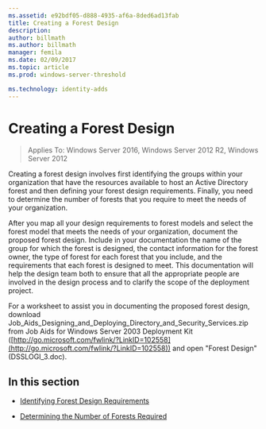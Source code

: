 ```yaml
---
ms.assetid: e92bdf05-d888-4935-af6a-8ded6ad13fab
title: Creating a Forest Design
description:
author: billmath
ms.author: billmath
manager: femila
ms.date: 02/09/2017
ms.topic: article
ms.prod: windows-server-threshold

ms.technology: identity-adds
---
```


# Creating a Forest Design

>Applies To: Windows Server 2016, Windows Server 2012 R2, Windows Server 2012

Creating a forest design involves first identifying the groups within your organization that have the resources available to host an Active Directory forest and then defining your forest design requirements. Finally, you need to determine the number of forests that you require to meet the needs of your organization.  
  
After you map all your design requirements to forest models and select the forest model that meets the needs of your organization, document the proposed forest design. Include in your documentation the name of the group for which the forest is designed, the contact information for the forest owner, the type of forest for each forest that you include, and the requirements that each forest is designed to meet. This documentation will help the design team both to ensure that all the appropriate people are involved in the design process and to clarify the scope of the deployment project.  
  
For a worksheet to assist you in documenting the proposed forest design, download Job_Aids_Designing_and_Deploying_Directory_and_Security_Services.zip from Job Aids for Windows Server 2003 Deployment Kit ([http://go.microsoft.com/fwlink/?LinkID=102558](http://go.microsoft.com/fwlink/?LinkID=102558)) and open "Forest Design" (DSSLOGI_3.doc).  
  
## In this section  
  
-   [Identifying Forest Design Requirements](../../ad-ds/plan/Identifying-Forest-Design-Requirements.md)  
  
-   [Determining the Number of Forests Required](../../ad-ds/plan/Determining-the-Number-of-Forests-Required.md)  
  


